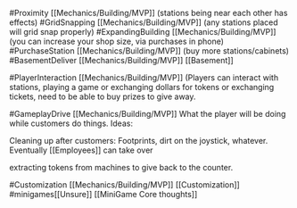 #Proximity [[Mechanics/Building/MVP]] (stations being near each other has effects)
#GridSnapping [[Mechanics/Building/MVP]] (any stations placed will grid snap properly)
#ExpandingBuilding [[Mechanics/Building/MVP]] (you can increase your shop size, via purchases in phone)
#PurchaseStation [[Mechanics/Building/MVP]] (buy more stations/cabinets)
#BasementDeliver [[Mechanics/Building/MVP]] [[Basement]]

#PlayerInteraction [[Mechanics/Building/MVP]] (Players can interact with stations, playing a game or exchanging dollars for tokens or exchanging tickets, need to be able to buy prizes to give away.

#GameplayDrive [[Mechanics/Building/MVP]] 
What the player will be doing while customers do things.
Ideas:

Cleaning up after customers: Footprints, dirt on the joystick, whatever. Eventually [[Employees]] can take over

extracting tokens from machines to give back to the counter.

#Customization [[Mechanics/Building/MVP]] [[Customization]]
#minigames[[Unsure]] [[MiniGame Core thoughts]]


